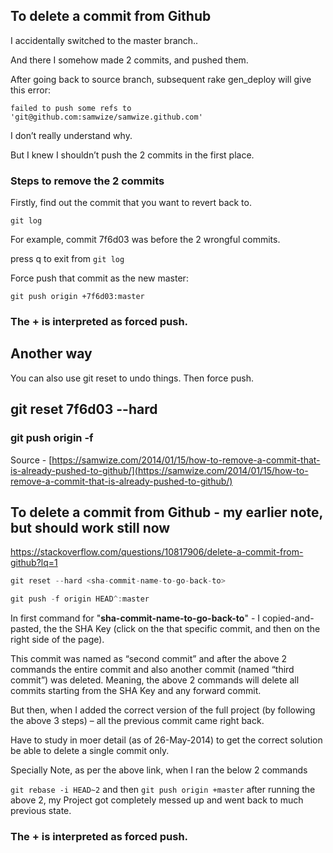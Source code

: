 ## To delete a commit from Github

I accidentally switched to the master branch..

And there I somehow made 2 commits, and pushed them.

After going back to source branch, subsequent rake gen_deploy will give this error:

`failed to push some refs to 'git@github.com:samwize/samwize.github.com'`

I don’t really understand why.

But I knew I shouldn’t push the 2 commits in the first place.

### Steps to remove the 2 commits

Firstly, find out the commit that you want to revert back to.

`git log`

For example, commit 7f6d03 was before the 2 wrongful commits.

press q to exit from `git log`

Force push that commit as the new master:

`git push origin +7f6d03:master`

### The + is interpreted as forced push.

## Another way

You can also use git reset to undo things. Then force push.

## git reset 7f6d03 --hard

### git push origin -f

Source - [https://samwize.com/2014/01/15/how-to-remove-a-commit-that-is-already-pushed-to-github/](https://samwize.com/2014/01/15/how-to-remove-a-commit-that-is-already-pushed-to-github/)

## To delete a commit from Github - my earlier note, but should work still now

https://stackoverflow.com/questions/10817906/delete-a-commit-from-github?lq=1

```js
git reset --hard <sha-commit-name-to-go-back-to>

git push -f origin HEAD^:master
```

In first command for "**sha-commit-name-to-go-back-to**" - I copied-and-pasted, the the SHA Key (click on the that specific commit, and then on the right side of the page).

This commit was named as “second commit” and after the above 2 commands the entire commit and also another commit (named “third commit”) was deleted. Meaning, the above 2 commands will delete all commits starting from the SHA Key and any forward commit.

But then, when I added the correct version of the full project (by following the above 3 steps) – all the previous commit came right back.

Have to study in moer detail (as of 26-May-2014) to get the correct solution be able to delete a single commit only.

Specially Note, as per the above link, when I ran the below 2 commands

`git rebase -i HEAD~2` and then `git push origin +master` after running the above 2, my Project got completely messed up and went back to much previous state.

### The + is interpreted as forced push.
